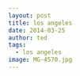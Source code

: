 ```yaml
---
layout: post
title: los angeles
date: 2014-03-25
author: ted
tags:
  - los angeles
image: MG-4570.jpg
---
```

